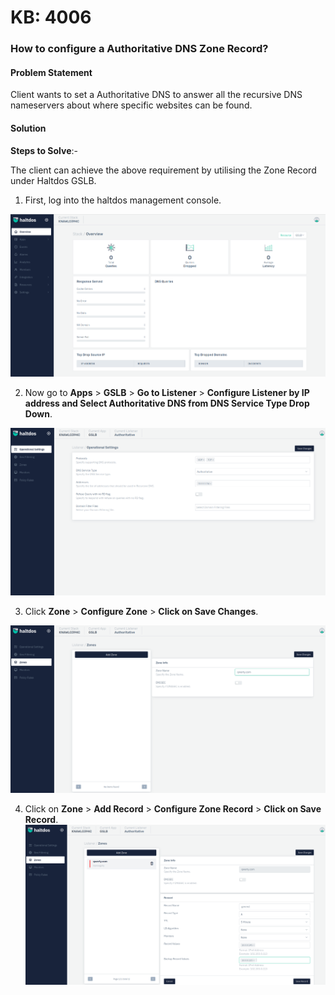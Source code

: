 # KB: 4006

### **How to configure a Authoritative DNS Zone Record?**

#### **Problem Statement**

Client wants to set a Authoritative DNS to answer all the recursive DNS nameservers about where specific websites can be found. 

#### **Solution**

**Steps to Solve**:-

The client can achieve the above requirement by utilising the Zone Record under Haltdos GSLB.

1. First, log into the haltdos management console.

![kb-4006](/img/gslb/kb/v2/overview_kb_4006_1.png)

2. Now go to **Apps** > **GSLB** > **Go to Listener** > **Configure Listener by IP address and Select Authoritative DNS from DNS Service Type Drop Down**.

![kb-4006](/img/gslb/kb/v2/operational_kb_4006_2.png)

3. Click **Zone** > **Configure Zone** > **Click on Save Changes**.

![kb-4006](/img/gslb/kb/v2/zone_kb_4006_3.png)

4. Click on **Zone** > **Add Record** > **Configure Zone Record** > **Click on Save Record**.
​
​![kb-4006](/img/gslb/kb/v2/zone_kb_4006_4.png)
